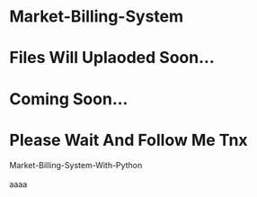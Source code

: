 # Market-Billing-System    




# Files Will Uplaoded Soon...

# Coming Soon...
<h1>Please Wait And Follow Me Tnx</h1>

Market-Billing-System-With-Python
<br><br>
aaaa